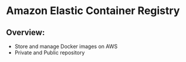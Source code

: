 # Amazon Elastic Container Registry

## Overview:
- Store and manage Docker images on AWS
- Private and Public repository